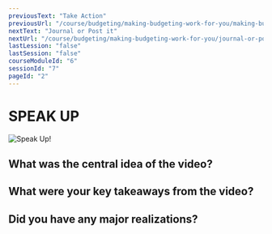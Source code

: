 ```yaml
---
previousText: "Take Action"
previousUrl: "/course/budgeting/making-budgeting-work-for-you/making-budgeting-work-for-you"
nextText: "Journal or Post it"
nextUrl: "/course/budgeting/making-budgeting-work-for-you/journal-or-post-it"
lastLession: "false"
lastSession: "false"
courseModuleId: "6"
sessionId: "7"
pageId: "2"
---
```



# SPEAK UP

![Speak Up!](/assets/img/lets-talk-about-it.png)

## What was the central idea of the video?
<sparkle-feed-post assignment-name="What was the central idea of the video?" ></sparkle-feed-post>

## What were your key takeaways from the video?
<sparkle-feed-post assignment-name="What were your key takeaways from the video?" ></sparkle-feed-post>

## Did you have any major realizations?
<sparkle-feed-post assignment-name="Did you have any major realizations?" ></sparkle-feed-post>